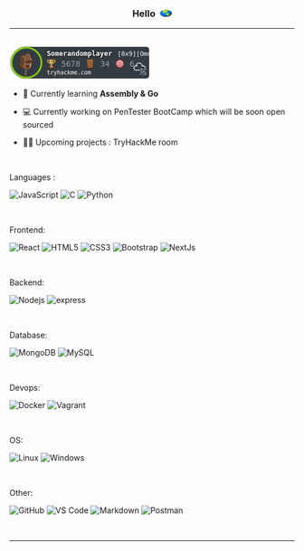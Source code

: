 <h3  align="center"> Hello <img src="./tenor.gif" width="25px" height="15px">  </h3>

---

<br/>

<img src="Somerandomplayer.png" alt="TryHackMe">

<br />

- 🌱 Currently learning **Assembly & Go**

- 💻 Currently working on PenTester BootCamp which will be soon open sourced

- 🐱‍💻 Upcoming projects : TryHackMe room

<br />

Languages :

![JavaScript](https://img.shields.io/badge/-JavaScript-%23F7DF1C?style=flat-square&logo=javascript&logoColor=000000&labelColor=%23F7DF1C&color=%23FFCE5A)
![C](http://img.shields.io/badge/-C++-A8B9CC?style=flat-square&logo=c&logoColor=ffffff)
![Python](http://img.shields.io/badge/-Python-3776AB?style=flat-square&logo=python&logoColor=ffffff)

<br />

Frontend:

![React](https://img.shields.io/badge/-React-61DAFB?style=flat-square&logo=react&logoColor=ffffff)
![HTML5](https://img.shields.io/badge/-HTML5-%23E44D27?style=flat-square&logo=html5&logoColor=ffffff)
![CSS3](https://img.shields.io/badge/-CSS3-%231572B6?style=flat-square&logo=css3)
![Bootstrap](https://img.shields.io/badge/-Bootstrap-563D7C?style=flat-square&logo=Bootstrap)
![NextJs](https://img.shields.io/badge/-Next-000000?style=flat-square&logo=next.js&logoColor=ffffff)

<br />

Backend:

![Nodejs](https://img.shields.io/badge/-Nodejs-339933?style=flat-square&logo=Node.js&logoColor=ffffff)
![express](https://img.shields.io/badge/-express-white?style=flat-square&logo=Express&logoColor=black)

<br />

Database:

![MongoDB](https://img.shields.io/badge/-MongoDB-339933?style=flat-square&logo=mongodb&logoColor=ffffff)
![MySQL](https://img.shields.io/badge/-MYSQL-000000?style=flat-square&logo=MYSQL&logoColor=ffffff)

<br />

Devops:

![Docker](https://img.shields.io/badge/-Docker-blue?style=flat-square&logo=Docker&logoColor=ffffff)
![Vagrant](https://img.shields.io/badge/-Vagrant-blue?style=flat-square&logo=vagrant&logoColor=ffffff)

<br />

OS:

![Linux](http://img.shields.io/badge/-Linux-white?style=flat-square&logo=Linux&logoColor=black)
![Windows](http://img.shields.io/badge/-Windows-0078D6?style=flat-square&logo=windows&logoColor=ffffff)

<br />

Other:

![GitHub](https://img.shields.io/badge/-GitHub-181717?style=flat-square&logo=github)
![VS Code](http://img.shields.io/badge/-VS%20Code-007ACC?style=flat-square&logo=visual-studio-code&logoColor=ffffff)
![Markdown](https://img.shields.io/badge/-Markdown-000000?style=flat-square&logo=markdown)
![Postman](https://img.shields.io/badge/-Postman-orange?style=flat-square&logo=postman&logoColor=ffffff)

<br />

---